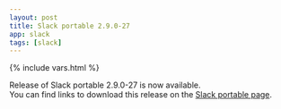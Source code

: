```yaml
---
layout: post
title: Slack portable 2.9.0-27
app: slack
tags: [slack]
---
```

{% include vars.html %}

Release of Slack portable 2.9.0-27 is now available.<br />
You can find links to download this release on the [Slack portable page](/app/slack-portable).